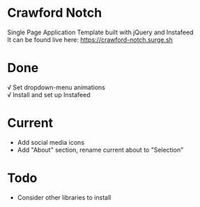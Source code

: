 # Crawford Notch
Single Page Application Template built with jQuery and Instafeed <br />
It can be found live here: https://crawford-notch.surge.sh

# Done
√ Set dropdown-menu animations <br />
√ Install and set up Instafeed <br />
# Current
- Add social media icons
- Add "About" section, rename current about to "Selection"

# Todo
- Consider other libraries to install
